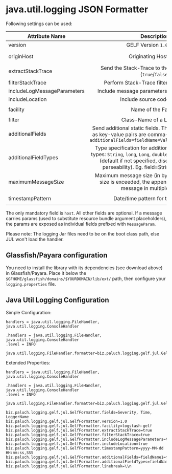 java.util.logging JSON Formatter
=========

Following settings can be used:

| Attribute Name    | Description                          | Default |
| ----------------- |:------------------------------------:|:-------:|
| version           | GELF Version `1.0` or `1.1` | `1.0` |
| originHost        | Originating Hostname  | FQDN Hostname |
| extractStackTrace | Send the Stack-Trace to the StackTrace field (`true`/`false`)  | `false` |
| filterStackTrace  | Perform Stack-Trace filtering (`true`/`false`)| `false` |
| includeLogMessageParameters | Include message parameters from the log event | `true` |
| includeLocation   | Include source code location | `true` |
| facility          | Name of the Facility  | `logstash-gelf` |
| filter            | Class-Name of a Log-Filter  | none |
| additionalFields  | Send additional static fields. The fields are specified as key-value pairs are comma-separated. Example: `additionalFields=fieldName=Value,fieldName2=Value2` | none |
| additionalFieldTypes | Type specification for additional fields. Supported types: `String`, `long`, `Long`, `double`, `Double` and `discover` (default if not specified, discover field type on parseability). Eg. field=String,field2=double | `discover` for all additional fields |
| maximumMessageSize| Maximum message size (in bytes). If the message size is exceeded, the appender will submit the message in multiple chunks. | `8192` |
| timestampPattern  | Date/time pattern for the `Time` field| `yyyy-MM-dd HH:mm:ss,SSS` |

The only mandatory field is `host`. All other fields are optional. 
If a message carries params (used to substitute resource bundle argument placeholders), 
the params are exposed as individual fields prefixed with `MessageParam`.

Please note: The logging Jar files need to be on the boot class path, else JUL won't load the handler. 

Glassfish/Payara configuration
-------------
You need to install the library with its dependencies (see download above) in Glassfish/Payara. Place it below the `$GFHOME/glassfish/domains/$YOURDOMAIN/lib/ext/` path, then configure your `logging.properties` file.

Java Util Logging Configuration
--------------

Simple Configuration:

    handlers = java.util.logging.FileHandler, java.util.logging.ConsoleHandler

    .handlers = java.util.logging.FileHandler, java.util.logging.ConsoleHandler
    .level = INFO
    
    java.util.logging.FileHandler.formatter=biz.paluch.logging.gelf.jul.GelfFormatter

Extended Properties:

    handlers = java.util.logging.FileHandler, java.util.logging.ConsoleHandler

    .handlers = java.util.logging.FileHandler, java.util.logging.ConsoleHandler
    .level = INFO
    
    java.util.logging.FileHandler.formatter=biz.paluch.logging.gelf.jul.GelfFormatter

    biz.paluch.logging.gelf.jul.GelfFormatter.fields=Severity, Time, LoggerName
    biz.paluch.logging.gelf.jul.GelfFormatter.version=1.0
    biz.paluch.logging.gelf.jul.GelfFormatter.facility=logstash-gelf
    biz.paluch.logging.gelf.jul.GelfFormatter.extractStackTrace=true
    biz.paluch.logging.gelf.jul.GelfFormatter.filterStackTrace=true
    biz.paluch.logging.gelf.jul.GelfFormatter.includeLogMessageParameters=true
    biz.paluch.logging.gelf.jul.GelfFormatter.includeLocation=true
    biz.paluch.logging.gelf.jul.GelfFormatter.timestampPattern=yyyy-MM-dd HH:mm:ss,SSS
    biz.paluch.logging.gelf.jul.GelfFormatter.additionalFields=fieldName1=fieldValue1,fieldName2=fieldValue2
    biz.paluch.logging.gelf.jul.GelfFormatter.additionalFieldTypes=fieldName1=String,fieldName2=Double,fieldName3=Long
    biz.paluch.logging.gelf.jul.GelfFormatter.linebreak=\\n
